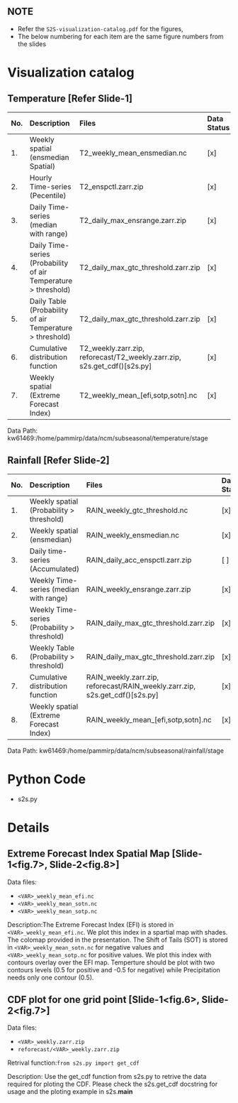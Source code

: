 
## NOTE
- Refer the `S2S-visualization-catalog.pdf` for the figures,
- The below numbering for each item are the same figure numbers from the slides

# Visualization catalog
## Temperature [Refer Slide-1]

| No. | Description | Files | Data Status | Viz Status |
| :-- | :-- | :-- | :-- | :-- |
| 1. |  Weekly spatial (ensmedian Spatial) | T2_weekly_mean_ensmedian.nc | [x] | [ ]
| 2. |  Hourly Time-series (Pecentile) | T2_enspctl.zarr.zip | [x] | [ ]
| 3. |  Daily Time-series (median with range) | T2_daily_max_ensrange.zarr.zip | [x] | [ ]
| 4. |  Daily Time-series (Probability of air Temperature > threshold) | T2_daily_max_gtc_threshold.zarr.zip | [x] | [ ]
| 5. |  Daily Table (Probability of air Temperature > threshold) | T2_daily_max_gtc_threshold.zarr.zip | [x] | [ ]
| 6. |  Cumulative distribution function | T2_weekly.zarr.zip, reforecast/T2_weekly.zarr.zip, s2s.get_cdf()[s2s.py] | [x] | [ ]
| 7. |  Weekly spatial (Extreme Forecast Index) | T2_weekly_mean_[efi,sotp,sotn].nc | [x] | [ ]

Data Path: kw61469:/home/pammirp/data/ncm/subseasonal/temperature/stage

## Rainfall [Refer Slide-2]
| No. | Description | Files | Data Status | Viz Status |
| :-- | :-- | :-- | :-- | :-- |
| 1. | Weekly spatial (Probability > threshold) | RAIN_weekly_gtc_threshold.nc | [x] | [ ] |
| 2. | Weekly spatial (ensmedian) | RAIN_weekly_ensmedian.nc | [x] | [ ] |
| 3. | Daily time-series (Accumulated) | RAIN_daily_acc_enspctl.zarr.zip | [ ] | [ ] | 
| 4. | Weekly Time-series (median with range) | RAIN_weekly_ensrange.zarr.zip | [x] | [ ] |
| 5. | Weekly Time-series (Probability  > threshold) | RAIN_daily_max_gtc_threshold.zarr.zip | [x] | [ ] |
| 6. | Weekly Table (Probability > threshold) | RAIN_daily_max_gtc_threshold.zarr.zip  | [x] | [ ] |
| 7. | Cumulative distribution function | RAIN_weekly.zarr.zip, reforecast/RAIN_weekly.zarr.zip, s2s.get_cdf()[s2s.py] | [x] | [ ] |
| 8. | Weekly spatial (Extreme Forecast Index) | RAIN_weekly_mean_[efi,sotp,sotn].nc | [x] | [ ] |

Data Path: kw61469:/home/pammirp/data/ncm/subseasonal/rainfall/stage

# Python Code
- s2s.py


# Details

## Extreme Forecast Index Spatial Map [Slide-1<fig.7>, Slide-2<fig.8>]

Data files:

- `<VAR>_weekly_mean_efi.nc`
- `<VAR>_weekly_mean_sotn.nc`
- `<VAR>_weekly_mean_sotp.nc`

Description:The Extreme Forecast Index (EFI) is stored in `<VAR>_weekly_mean_efi.nc`.
We plot this index in a spartial map with shades. The colomap provided in the presentation.
The Shift of Tails (SOT) is stored in `<VAR>_weekly_mean_sotn.nc` for negative values and `<VAR>_weekly_mean_sotp.nc` for positive values.
We plot this index with contours overlay over the EFI map.
Temperture should be plot with two contours levels (0.5 for positive and -0.5 for negative) while Precipitation needs only one contour (0.5).



## CDF plot for one grid point [Slide-1<fig.6>, Slide-2<fig.7>]
Data files:

- `<VAR>_weekly.zarr.zip`
- `reforecast/<VAR>_weekly.zarr.zip`

Retrival function:`from s2s.py import get_cdf`

Description: Use the get_cdf function from s2s.py to retrive the data required for ploting the CDF.
    Please check the s2s.get_cdf docstring for usage and the ploting example in s2s.__main__



